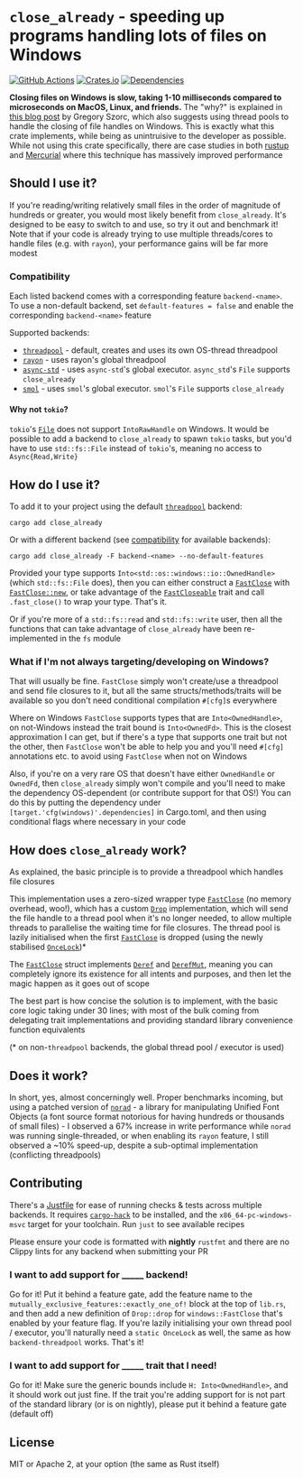 # `close_already` - speeding up programs handling lots of files on Windows

[![GitHub Actions](https://github.com/alpha-tango-kilo/close_already/actions/workflows/rust.yml/badge.svg)](https://github.com/alpha-tango-kilo/close_already/actions/workflows/rust.yml)
[![Crates.io](https://img.shields.io/crates/v/close_already.svg)](https://crates.io/crates/close_already)
[![Dependencies](https://deps.rs/repo/codeberg/alpha-tango-kilo/close_already/status.svg)](https://deps.rs/repo/codeberg/alpha-tango-kilo/close_already)

**Closing files on Windows is slow, taking 1-10 milliseconds compared to microseconds on MacOS, Linux, and friends.**
The "why?" is explained in [this blog post](https://gregoryszorc.com/blog/2021/04/06/surprisingly-slow/) by Gregory Szorc, which also suggests using thread pools to handle the closing of file handles on Windows.
This is exactly what this crate implements, while being as unintruisive to the developer as possible.
While not using this crate specifically, there are case studies in both [rustup](https://github.com/rust-lang/rustup/pull/1850) and [Mercurial](https://repo.mercurial-scm.org/hg/rev/2fdbf22a1b63f7b4c94393dbf45ad417da257fe0) where this technique has massively improved performance

## Should I use it?

If you're reading/writing relatively small files in the order of magnitude of hundreds or greater, you would most likely benefit from `close_already`.
It's designed to be easy to switch to and use, so try it out and benchmark it!
Note that if your code is already trying to use multiple threads/cores to handle files (e.g. with `rayon`), your performance gains will be far more modest

### Compatibility
<!-- If you change this heading name, change the heading link in the install section -->

Each listed backend comes with a corresponding feature `backend-<name>`.
To use a non-default backend, set `default-features = false` and enable the corresponding `backend-<name>` feature

Supported backends:
* [`threadpool`](https://lib.rs/crates/threadpool) - default, creates and uses its own OS-thread threadpool
* [`rayon`](https://lib.rs/crates/rayon) - uses rayon's global threadpool
* [`async-std`](https://lib.rs/crates/async-std) - uses `async-std`'s global executor. `async_std`'s `File` supports `close_already`
* [`smol`](https://lib.rs/crates/smol) - uses `smol`'s global executor. `smol`'s `File` supports `close_already`

#### Why not `tokio`?

`tokio`'s [`File`](https://docs.rs/tokio/latest/tokio/fs/struct.File.html) does not support `IntoRawHandle` on Windows.
It would be possible to add a backend to `close_already` to spawn `tokio` tasks, but you'd have to use `std::fs::File` instead of `tokio`'s, meaning no access to `Async{Read,Write}`

## How do I use it?

To add it to your project using the default [`threadpool`](https://lib.rs/crates/threadpool) backend:

```shell
cargo add close_already
```

Or with a different backend (see [compatibility](#compatibility) for available backends):

```shell
cargo add close_already -F backend-<name> --no-default-features
```

Provided your type supports `Into<std::os::windows::io::OwnedHandle>` (which `std::fs::File` does), then you can either construct a [`FastClose`](https://docs.rs/close_already/latest/close_already/struct.FastClose.html) with [`FastClose::new`](https://docs.rs/close_already/latest/close_already/struct.FastClose.html#method.new), or take advantage of the [`FastCloseable`](https://docs.rs/close_already/latest/close_already/trait.FastCloseable.html) trait and call `.fast_close()` to wrap your type.
That's it.

Or if you're more of a `std::fs::read` and `std::fs::write` user, then all the functions that can take advantage of `close_already` have been re-implemented in the `fs` module

### What if I'm not always targeting/developing on Windows?

That will usually be fine. 
`FastClose` simply won't create/use a threadpool and send file closures to it, but all the same structs/methods/traits will be available so you don't need conditional compilation `#[cfg]`s everywhere

Where on Windows `FastClose` supports types that are `Into<OwnedHandle>`, on not-Windows instead the trait bound is `Into<OwnedFd>`.
This is the closest approximation I can get, but if there's a type that supports one trait but not the other, then `FastClose` won't be able to help you and you'll need `#[cfg]` annotations etc. to avoid using `FastClose` when not on Windows

Also, if you're on a very rare OS that doesn't have either `OwnedHandle` or `OwnedFd`, then `close_already` simply won't compile and you'll need to make the dependency OS-dependent (or contribute support for that OS!)
You can do this by putting the dependency under `[target.'cfg(windows)'.dependencies]` in Cargo.toml, and then using conditional flags where necessary in your code

## How does `close_already` work?

As explained, the basic principle is to provide a threadpool which handles file closures

This implementation uses a zero-sized wrapper type [`FastClose`](https://docs.rs/close_already/latest/close_already/struct.FastClose.html) (no memory overhead, woo!), which has a custom [`Drop`](https://doc.rust-lang.org/std/ops/trait.Drop.html) implementation, which will send the file handle to a thread pool when it's no longer needed, to allow multiple threads to parallelise the waiting time for file closures.
The thread pool is lazily initialised when the first [`FastClose`](https://docs.rs/close_already/latest/close_already/struct.FastClose.html) is dropped (using the newly stabilised [`OnceLock`](https://doc.rust-lang.org/std/sync/struct.OnceLock.html))*

The [`FastClose`](https://docs.rs/close_already/latest/close_already/struct.FastClose.html) struct implements [`Deref`](https://doc.rust-lang.org/std/ops/trait.Deref.html) and [`DerefMut`](https://doc.rust-lang.org/std/ops/trait.DerefMut.html), meaning you can completely ignore its existence for all intents and purposes, and then let the magic happen as it goes out of scope

The best part is how concise the solution is to implement, with the basic core logic taking under 30 lines; with most of the bulk coming from delegating trait implementations and providing standard library convenience function equivalents

(* on non-`threadpool` backends, the global thread pool / executor is used)

## Does it work?

In short, yes, almost concerningly well.
Proper benchmarks incoming, but using a patched version of [`norad`](https://github.com/linebender/norad) - a library for manipulating Unified Font Objects (a font source format notorious for having hundreds or thousands of small files) - I observed a 67% increase in write performance while `norad` was running single-threaded, or when enabling its `rayon` feature, I still observed a ~10% speed-up, despite a sub-optimal implementation (conflicting threadpools)

## Contributing

There's a [Justfile](https://github.com/casey/just#readme) for ease of running checks & tests across multiple backends.
It requires [`cargo-hack`](https://lib.rs/crates/cargo-hack) to be installed, and the `x86_64-pc-windows-msvc` target for your toolchain.
Run `just` to see available recipes

Please ensure your code is formatted with **nightly** `rustfmt` and there are no Clippy lints for any backend when submitting your PR

### I want to add support for _____ backend!

Go for it!
Put it behind a feature gate, add the feature name to the `mutually_exclusive_features::exactly_one_of!` block at the top of `lib.rs`, and then add a new definition of `Drop::drop` for `windows::FastClose` that's enabled by your feature flag.
If you're lazily initialising your own thread pool / executor, you'll naturally need a `static OnceLock` as well, the same as how `backend-threadpool` works.
That's it!

### I want to add support for _____ trait that I need!

Go for it!
Make sure the generic bounds include `H: Into<OwnedHandle>`, and it should work out just fine.
If the trait you're adding support for is not part of the standard library (or is on nightly), please put it behind a feature gate (default off)

## License

MIT or Apache 2, at your option (the same as Rust itself)
